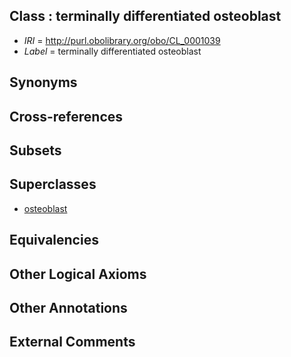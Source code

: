 
## Class : terminally differentiated osteoblast

 * *IRI* = http://purl.obolibrary.org/obo/CL_0001039
 * *Label* = terminally differentiated osteoblast

## Synonyms


## Cross-references


## Subsets


## Superclasses

 * [osteoblast](../../CL/62/CL_0000062.md)

## Equivalencies


## Other Logical Axioms


## Other Annotations


## External Comments

